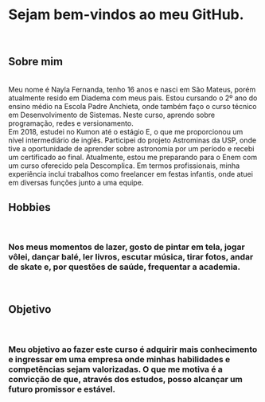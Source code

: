 <h1> Sejam bem-vindos ao meu GitHub. </h1> <br>

<h2> Sobre mim </h2> 
<br>
 Meu nome é Nayla Fernanda, tenho 16 anos e nasci em São Mateus, porém atualmente resido em Diadema com meus pais. Estou cursando o 2º ano do ensino médio na Escola Padre Anchieta, onde também faço o curso técnico em Desenvolvimento de Sistemas. Neste curso, aprendo sobre programação, redes e versionamento. 
<br>
</h3>Em 2018, estudei no Kumon até o estágio E, o que me proporcionou um nível intermediário de inglês. Participei do projeto Astrominas da USP, onde tive a oportunidade de aprender sobre astronomia por um período e recebi um certificado ao final. Atualmente, estou me preparando para o Enem com um curso oferecido pela Descomplica. Em termos profissionais, minha experiência inclui trabalhos como freelancer em festas infantis, onde atuei em diversas funções junto a uma equipe. </h3>
<br>
<h2> Hobbies </h2>
<br>
<h3>Nos meus momentos de lazer, gosto de pintar em tela, jogar vôlei, dançar balé, ler livros, escutar música, tirar fotos, andar de skate e, por questões de saúde, frequentar a academia.</h3>
<br>
<h2> Objetivo </h2>
<br>
<h3>Meu objetivo ao fazer este curso é adquirir mais conhecimento e ingressar em uma empresa onde minhas habilidades e competências sejam valorizadas. O que me motiva é a convicção de que, através dos estudos, posso alcançar um futuro promissor e estável.</h3>
